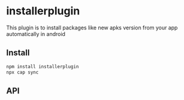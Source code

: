 # installerplugin

This plugin is to install packages like new apks version from your app automatically in android

## Install

```bash
npm install installerplugin
npx cap sync
```

## API

<docgen-index></docgen-index>

<docgen-api>
<!-- run docgen to generate docs from the source -->
<!-- More info: https://github.com/ionic-team/capacitor-docgen -->
</docgen-api>
